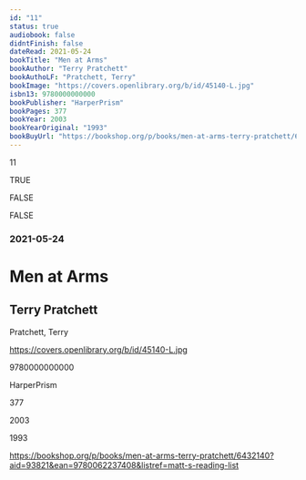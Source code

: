 ```yaml
---
id: "11"
status: true
audiobook: false
didntFinish: false
dateRead: 2021-05-24
bookTitle: "Men at Arms"
bookAuthor: "Terry Pratchett"
bookAuthoLF: "Pratchett, Terry"
bookImage: "https://covers.openlibrary.org/b/id/45140-L.jpg"
isbn13: 9780000000000
bookPublisher: "HarperPrism"
bookPages: 377
bookYear: 2003
bookYearOriginal: "1993"
bookBuyUrl: "https://bookshop.org/p/books/men-at-arms-terry-pratchett/6432140?aid=93821&ean=9780062237408&listref=matt-s-reading-list"
---
```

11

TRUE

FALSE

FALSE

### 2021-05-24

# Men at Arms

## Terry Pratchett

Pratchett, Terry

https://covers.openlibrary.org/b/id/45140-L.jpg

9780000000000

HarperPrism

377

2003

1993

https://bookshop.org/p/books/men-at-arms-terry-pratchett/6432140?aid=93821&ean=9780062237408&listref=matt-s-reading-list